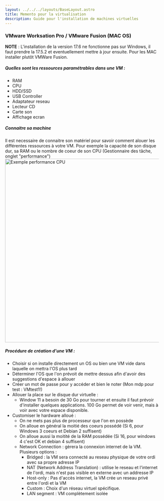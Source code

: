 ```yaml
---
layout: ../../../layouts/BaseLayout.astro
title: Memento pour la virtualisation
description: Guide pour l'installation de machines virtuelles
---
```


### **VMware Worksation Pro / VMware Fusion (MAC OS)**

**NOTE** : L'installation de la version 17.6 ne fonctionne pas sur Windows, il faut prendre la 17.5.2 et eventuellement mettre à jour ensuite. Pour les MAC installer plutôt VMWare Fusion.

##### **Quelles sont les ressources paramétrables dans une VM** :

- RAM
- CPU
- HDD/SSD
- USB Controller
- Adaptateur reseau
- Lecteur CD
- Carte son
- Affichage ecran

##### **Connaitre sa machine**

Il est necessaire de connaitre son matériel pour savoir comment alouer les différentes ressources à votre VM.
Pour exemple la capacité de son disque dur, sa RAM ou le nombre de coeur de son CPU (Gestionnaire des tâche, onglet "performance")
<img src="/thotify/src/assets/img-virtualisation/cpu.jpg" alt="Exemple performance CPU" title="Performance CPUs" style="width: 600px;">

##### **Procédure de création d'une VM** :

- Choisir si on installe directement un OS ou bien une VM vide dans laquelle on mettra l'OS plus tard
- Déterminer l'OS que l'on prévoit de mettre dessus afin d'avoir des suggestions d'espace à allouer
- Créer un mot de passe pour y accéder et bien le noter (Mon mdp pour test : VMtest1!)
- Allouer la place sur le disque dur virtuelle :
  - Window 11 a besoin de 30 Go pour tourner et ensuite il faut prévoir d'installer quelques applications. 100 Go permet de voir venir, mais à voir avec votre espace disponible.
- Customiser le hardware alloué :
  - On ne mets pas plus de processeur que l'on en possède
  - On alloue en général la moitié des coeurs possédé (Si 6, pour Windows 3 coeurs et Debian 2 suffisent)
  - On alloue aussi la moitité de la RAM possédée (Si 16, pour windows 4 c'est OK et debian 4 suffisent)
  - Network Connection : gèrera la connexion internet de la VM. Plusieurs options :
    - Bridged : la VM sera connecté au reseau physique de votre ordi avec sa propre adresse IP
    - NAT (Network Address Translation) : utilise le reseau et l'internet de l'ordi, mais n'est pas visible en externe avec un addresse IP
    - Host-only : Pas d'accès internet, la VM crée un reseau privé entre l'ordi et la VM
    - Custom : Choix d'un réseau virtuel spécifique.
    - LAN segment : VM complètement isolée
